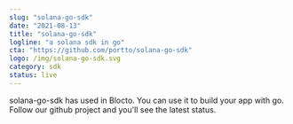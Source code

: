 ```yaml
---
slug: "solana-go-sdk"
date: "2021-08-13"
title: "solana-go-sdk"
logline: "a solana sdk in go"
cta: "https://github.com/portto/solana-go-sdk"
logo: /img/solana-go-sdk.svg
category: sdk
status: live
---
```


solana-go-sdk has used in Blocto.
You can use it to build your app with go.
Follow our github project and you'll see the latest status.
